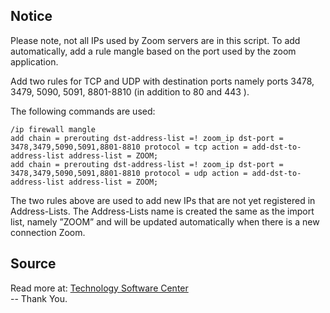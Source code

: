 ## Notice
Please note, not all IPs used by Zoom servers are in this script. To add automatically, add a rule mangle based on the port used by the zoom application.

Add two rules for TCP and UDP with destination ports namely ports 3478, 3479, 5090, 5091, 8801-8810 (in addition to 80 and 443 ).

The following commands are used:<br>
```
/ip firewall mangle
add chain = prerouting dst-address-list =! zoom_ip dst-port = 3478,3479,5090,5091,8801-8810 protocol = tcp action = add-dst-to-address-list address-list = ZOOM;
add chain = prerouting dst-address-list =! zoom_ip dst-port = 3478,3479,5090,5091,8801-8810 protocol = udp action = add-dst-to-address-list address-list = ZOOM; 
```
The two rules above are used to add new IPs that are not yet registered in Address-Lists. The Address-Lists name is created the same as the import list, namely ”ZOOM” and
will be updated automatically when there is a new connection Zoom.
## Source
Read more at: [Technology Software Center](https://techsoftcenter.com/setting-the-bandwidth-priority-in-the-zoom-video-conferencing-application-on-mikrotik-routers/)
<br>
-- Thank You.
